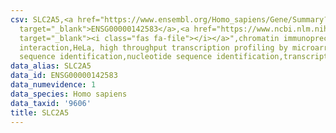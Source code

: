```yaml
---
csv: SLC2A5,<a href="https://www.ensembl.org/Homo_sapiens/Gene/Summary?db=core;g=ENSG00000142583"
  target="_blank">ENSG00000142583</a>,<a href="https://www.ncbi.nlm.nih.gov/pubmed/17216044"
  target="_blank"><i class="fas fa-file"></i></a>",chromatin immunoprecipitation assay,direct
  interaction,HeLa, high throughput transcription profiling by microarray,nucleotide
  sequence identification,nucleotide sequence identification,transcriptional regulation,
data_alias: SLC2A5
data_id: ENSG00000142583
data_numevidence: 1
data_species: Homo sapiens
data_taxid: '9606'
title: SLC2A5
---
```

